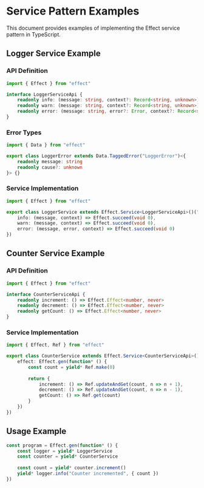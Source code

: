 # Service Pattern Examples

This document provides examples of implementing the Effect service pattern in TypeScript.

## Logger Service Example

### API Definition
```typescript
import { Effect } from "effect"

interface LoggerServiceApi {
    readonly info: (message: string, context?: Record<string, unknown>) => Effect.Effect<void, LoggerError>
    readonly warn: (message: string, context?: Record<string, unknown>) => Effect.Effect<void, LoggerError>
    readonly error: (message: string, error?: Error, context?: Record<string, unknown>) => Effect.Effect<void, LoggerError>
}
```

### Error Types
```typescript
import { Data } from "effect"

export class LoggerError extends Data.TaggedError("LoggerError")<{
    readonly message: string
    readonly cause?: unknown
}> {}
```

### Service Implementation
```typescript
import { Effect } from "effect"

export class LoggerService extends Effect.Service<LoggerServiceApi>()("LoggerService", {
    info: (message, context) => Effect.succeed(void 0),
    warn: (message, context) => Effect.succeed(void 0),
    error: (message, error, context) => Effect.succeed(void 0)
})
```

## Counter Service Example

### API Definition
```typescript
import { Effect } from "effect"

interface CounterServiceApi {
    readonly increment: () => Effect.Effect<number, never>
    readonly decrement: () => Effect.Effect<number, never>
    readonly getCount: () => Effect.Effect<number, never>
}
```

### Service Implementation
```typescript
import { Effect, Ref } from "effect"

export class CounterService extends Effect.Service<CounterServiceApi>()("CounterService", {
    effect: Effect.gen(function* () {
        const count = yield* Ref.make(0)
        
        return {
            increment: () => Ref.updateAndGet(count, n => n + 1),
            decrement: () => Ref.updateAndGet(count, n => n - 1),
            getCount: () => Ref.get(count)
        }
    })
})
```

## Usage Example

```typescript
const program = Effect.gen(function* () {
    const logger = yield* LoggerService
    const counter = yield* CounterService
    
    const count = yield* counter.increment()
    yield* logger.info("Counter incremented", { count })
})
``` 